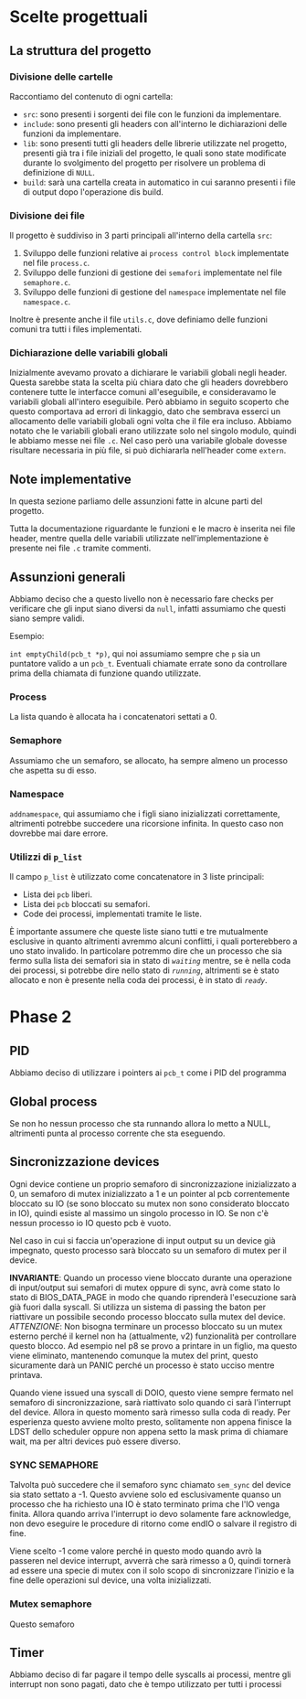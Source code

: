 # Scelte progettuali

## La struttura del progetto

### Divisione delle cartelle
Raccontiamo del contenuto di ogni cartella:
- `src`: sono presenti i sorgenti dei file con le funzioni da implementare.
- `include`: sono presenti gli headers con all'interno le dichiarazioni delle funzioni da implementare.
- `lib`: sono presenti tutti gli headers delle librerie utilizzate nel progetto, presenti già tra i file iniziali del progetto, le quali sono state modificate durante lo svolgimento del progetto per risolvere un problema di definizione di `NULL`.
- `build`: sarà una cartella creata in automatico in cui saranno presenti i file di output dopo l'operazione dis build.

### Divisione dei file
Il progetto è suddiviso in 3 parti principali all'interno della cartella `src`:
1. Sviluppo delle funzioni relative ai `process control block` implementate nel file `process.c`.
2. Sviluppo delle funzioni di gestione dei `semafori` implementate nel file `semaphore.c`.
3. Sviluppo delle funzioni di gestione del `namespace` implementate nel file `namespace.c`.

Inoltre è presente anche il file `utils.c`, dove definiamo delle funzioni comuni tra tutti i files implementati. 

### Dichiarazione delle variabili globali
Inizialmente avevamo provato a dichiarare le variabili globali negli header. Questa sarebbe stata la scelta più chiara dato che gli headers dovrebbero contenere tutte le interfacce comuni all'eseguibile, e consideravamo le variabili globali all'intero eseguibile.
Però abbiamo in seguito scoperto che questo comportava ad errori di linkaggio, dato che sembrava esserci un allocamento delle variabili globali ogni volta che il file era incluso.
Abbiamo notato che le variabili globali erano utilizzate solo nel singolo modulo, quindi le abbiamo messe nei file `.c`. Nel caso però una variabile globale dovesse risultare necessaria in più file, si può dichiararla nell'header come `extern`.

## Note implementative
In questa sezione parliamo delle assunzioni fatte in alcune parti del progetto.

Tutta la documentazione riguardante le funzioni e le macro è inserita nei file header, mentre quella delle variabili utilizzate nell'implementazione è presente nei file `.c` tramite commenti.

## Assunzioni generali
Abbiamo deciso che a questo livello non è necessario fare checks per verificare che gli input siano diversi da `null`, infatti assumiamo che questi siano sempre validi.

Esempio:

`int emptyChild(pcb_t *p)`, qui noi assumiamo sempre che `p` sia un puntatore valido a un `pcb_t`. Eventuali chiamate errate sono da controllare prima della chiamata di funzione quando utilizzate.

### Process
La lista quando è allocata ha i concatenatori settati a 0.

### Semaphore

Assumiamo che un semaforo, se allocato, ha sempre almeno un processo che aspetta su di esso.

### Namespace
`addnamespace`, qui assumiamo che i figli siano inizializzati correttamente, altrimenti potrebbe succedere una ricorsione infinita.
In questo caso non dovrebbe mai dare errore.

### Utilizzi di `p_list`
Il campo `p_list` è utilizzato come concatenatore in 3 liste principali:
- Lista dei `pcb` liberi.
- Lista dei `pcb` bloccati su semafori.
- Code dei processi, implementati tramite le liste.

È importante assumere che queste liste siano tutti e tre mutualmente esclusive in quanto altrimenti avremmo alcuni conflitti, i quali porterebbero a uno stato invalido.
In particolare potremmo dire che un processo che sia fermo sulla lista dei semafori sia in stato di *`waiting`* mentre, se è nella coda dei processi, si potrebbe dire nello stato di *`running`*, altrimenti se è stato allocato e non è presente nella coda dei processi, è in stato di *`ready`*.


# Phase 2

## PID

Abbiamo deciso di utilizzare i pointers ai `pcb_t` come i PID del programma

## Global process

Se non ho nessun processo che sta runnando allora lo metto a NULL, altrimenti punta al processo corrente che sta eseguendo.

## Sincronizzazione devices

Ogni device contiene un proprio semaforo di sincronizzazione inizializzato a 0, un semaforo di mutex inizializzato a 1 e un pointer al pcb correntemente bloccato su IO (se sono bloccato su mutex non sono considerato bloccato in IO), quindi esiste al massimo un singolo processo in IO. Se non c'è nessun processo io IO questo pcb è vuoto.

Nel caso in cui si faccia un'operazione di input output su un device già impegnato, questo processo sarà bloccato su un semaforo di mutex per il device.

**INVARIANTE**: Quando un processo viene bloccato durante una operazione di input/output sui semafori di mutex oppure di sync, avrà come stato lo stato di BIOS_DATA_PAGE in modo che quando riprenderà l'esecuzione sarà già fuori dalla syscall. Si utilizza un sistema di passing the baton per riattivare un possibile secondo processo bloccato sulla mutex del device. 
*ATTENZIONE*: Non bisogna terminare un processo bloccato su un mutex esterno perché il kernel non ha (attualmente, v2) funzionalità per controllare questo blocco.
Ad esempio nel p8 se provo a printare in un figlio, ma questo viene eliminato, mantenendo comunque la mutex del print, questo sicuramente darà un PANIC perché un processo è stato ucciso mentre printava.

Quando viene issued una syscall di DOIO, questo viene sempre fermato nel semaforo di sincronizzazione, sarà riattivato solo quando ci sarà l'interrupt del device. Allora in questo momento sarà rimesso sulla coda di ready.
Per esperienza questo avviene molto presto, solitamente non appena finisce la LDST dello scheduler oppure non appena setto la mask prima di chiamare wait, ma per altri devices può essere diverso.

### SYNC SEMAPHORE

Talvolta può succedere che il semaforo sync chiamato `sem_sync` del device sia stato settato a -1.
Questo avviene solo ed esclusivamente quanso un processo che ha richiesto una IO è stato terminato prima che l'IO venga finita. Allora quando arriva l'interrupt io devo solamente fare acknowledge, non devo eseguire le procedure di ritorno come endIO o salvare il registro di fine.

Viene scelto -1 come valore perché in questo modo quando avrò la passeren nel device interrupt, avverrà che sarà rimesso a 0, quindi 
tornerà ad essere una specie di mutex con il solo scopo di sincronizzare l'inizio e la fine delle operazioni sul device, una volta inizializzati.

### Mutex semaphore

Questo semaforo 

## Timer

Abbiamo deciso di far pagare il tempo delle syscalls ai processi, mentre gli interrupt non sono pagati, dato che è tempo utilizzato per tutti i processi